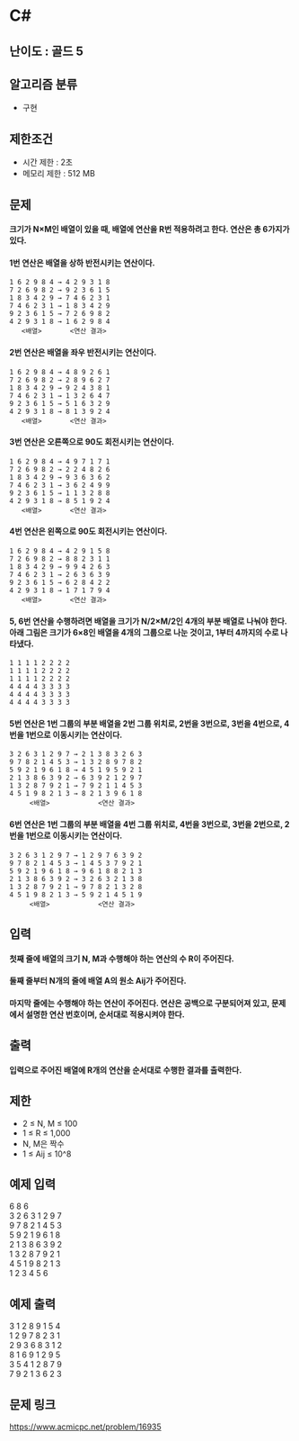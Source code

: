 # C#

## 난이도 : 골드 5

## 알고리즘 분류
  - 구현

## 제한조건
  - 시간 제한 : 2초
  - 메모리 제한 : 512 MB

## 문제
#### 크기가 N×M인 배열이 있을 때, 배열에 연산을 R번 적용하려고 한다. 연산은 총 6가지가 있다.
#### 1번 연산은 배열을 상하 반전시키는 연산이다.
	1 6 2 9 8 4 → 4 2 9 3 1 8
	7 2 6 9 8 2 → 9 2 3 6 1 5
	1 8 3 4 2 9 → 7 4 6 2 3 1
	7 4 6 2 3 1 → 1 8 3 4 2 9
	9 2 3 6 1 5 → 7 2 6 9 8 2
	4 2 9 3 1 8 → 1 6 2 9 8 4
	   <배열>       <연산 결과>
#### 2번 연산은 배열을 좌우 반전시키는 연산이다.
	1 6 2 9 8 4 → 4 8 9 2 6 1
	7 2 6 9 8 2 → 2 8 9 6 2 7
	1 8 3 4 2 9 → 9 2 4 3 8 1
	7 4 6 2 3 1 → 1 3 2 6 4 7
	9 2 3 6 1 5 → 5 1 6 3 2 9
	4 2 9 3 1 8 → 8 1 3 9 2 4
	   <배열>       <연산 결과>
#### 3번 연산은 오른쪽으로 90도 회전시키는 연산이다.
	1 6 2 9 8 4 → 4 9 7 1 7 1
	7 2 6 9 8 2 → 2 2 4 8 2 6
	1 8 3 4 2 9 → 9 3 6 3 6 2
	7 4 6 2 3 1 → 3 6 2 4 9 9
	9 2 3 6 1 5 → 1 1 3 2 8 8
	4 2 9 3 1 8 → 8 5 1 9 2 4
	   <배열>       <연산 결과>
#### 4번 연산은 왼쪽으로 90도 회전시키는 연산이다.
	1 6 2 9 8 4 → 4 2 9 1 5 8
	7 2 6 9 8 2 → 8 8 2 3 1 1
	1 8 3 4 2 9 → 9 9 4 2 6 3
	7 4 6 2 3 1 → 2 6 3 6 3 9
	9 2 3 6 1 5 → 6 2 8 4 2 2
	4 2 9 3 1 8 → 1 7 1 7 9 4
	   <배열>       <연산 결과>
#### 5, 6번 연산을 수행하려면 배열을 크기가 N/2×M/2인 4개의 부분 배열로 나눠야 한다. 아래 그림은 크기가 6×8인 배열을 4개의 그룹으로 나눈 것이고, 1부터 4까지의 수로 나타냈다.
	1 1 1 1 2 2 2 2
	1 1 1 1 2 2 2 2
	1 1 1 1 2 2 2 2
	4 4 4 4 3 3 3 3
	4 4 4 4 3 3 3 3
	4 4 4 4 3 3 3 3
#### 5번 연산은 1번 그룹의 부분 배열을 2번 그룹 위치로, 2번을 3번으로, 3번을 4번으로, 4번을 1번으로 이동시키는 연산이다.
	3 2 6 3 1 2 9 7 → 2 1 3 8 3 2 6 3
	9 7 8 2 1 4 5 3 → 1 3 2 8 9 7 8 2
	5 9 2 1 9 6 1 8 → 4 5 1 9 5 9 2 1
	2 1 3 8 6 3 9 2 → 6 3 9 2 1 2 9 7
	1 3 2 8 7 9 2 1 → 7 9 2 1 1 4 5 3
	4 5 1 9 8 2 1 3 → 8 2 1 3 9 6 1 8
	     <배열>            <연산 결과>
#### 6번 연산은 1번 그룹의 부분 배열을 4번 그룹 위치로, 4번을 3번으로, 3번을 2번으로, 2번을 1번으로 이동시키는 연산이다.
	3 2 6 3 1 2 9 7 → 1 2 9 7 6 3 9 2
	9 7 8 2 1 4 5 3 → 1 4 5 3 7 9 2 1
	5 9 2 1 9 6 1 8 → 9 6 1 8 8 2 1 3
	2 1 3 8 6 3 9 2 → 3 2 6 3 2 1 3 8
	1 3 2 8 7 9 2 1 → 9 7 8 2 1 3 2 8
	4 5 1 9 8 2 1 3 → 5 9 2 1 4 5 1 9
	     <배열>            <연산 결과>

## 입력
#### 첫째 줄에 배열의 크기 N, M과 수행해야 하는 연산의 수 R이 주어진다.
#### 둘째 줄부터 N개의 줄에 배열 A의 원소 Aij가 주어진다.
#### 마지막 줄에는 수행해야 하는 연산이 주어진다. 연산은 공백으로 구분되어져 있고, 문제에서 설명한 연산 번호이며, 순서대로 적용시켜야 한다.

## 출력
#### 입력으로 주어진 배열에 R개의 연산을 순서대로 수행한 결과를 출력한다.

## 제한
  - 2 ≤ N, M ≤ 100
  - 1 ≤ R ≤ 1,000
  - N, M은 짝수
  - 1 ≤ Aij ≤ 10^8

## 예제 입력
6 8 6<br/>
3 2 6 3 1 2 9 7<br/>
9 7 8 2 1 4 5 3<br/>
5 9 2 1 9 6 1 8<br/>
2 1 3 8 6 3 9 2<br/>
1 3 2 8 7 9 2 1<br/>
4 5 1 9 8 2 1 3<br/>
1 2 3 4 5 6<br/>

## 예제 출력
3 1 2 8 9 1 5 4<br/>
1 2 9 7 8 2 3 1<br/>
2 9 3 6 8 3 1 2<br/>
8 1 6 9 1 2 9 5<br/>
3 5 4 1 2 8 7 9<br/>
7 9 2 1 3 6 2 3<br/>

## 문제 링크
https://www.acmicpc.net/problem/16935